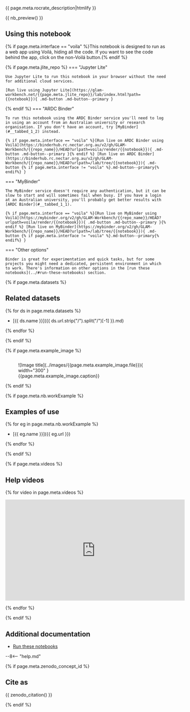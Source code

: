 {{ page.meta.rocrate_description|htmlify }}

{{ nb_preview() }}

## Using this notebook

{% if page.meta.interface == "voila" %}This notebook is designed to run as a web app using Voilá, hiding all the code. If you want to see the code behind the app, click on the non-Voilá button.{% endif %}

{% if page.meta.jlite_repo %}
=== "Jupyter Lite"

    Use Jupyter Lite to run this notebook in your browser without the need for additional cloud services.
    
    [Run live using Jupyter Lite](https://glam-workbench.net/{{page.meta.jlite_repo}}/lab/index.html?path={{notebook}}){ .md-button .md-button--primary }
    
{% endif %}
=== "ARDC Binder"

    To run this notebook using the ARDC Binder service you'll need to log in using an account from an Australian university or research organisation. If you don't have an account, try [MyBinder](#__tabbed_1_2) instead.

    {% if page.meta.interface == "voila" %}[Run live on ARDC Binder using Voilá](https://binderhub.rc.nectar.org.au/v2/gh/GLAM-Workbench/{{repo_name}}/HEAD?urlpath=voila/render/{{notebook}}){ .md-button .md-button--primary }{% endif %} [Run live on ARDC Binder](https://binderhub.rc.nectar.org.au/v2/gh/GLAM-Workbench/{{repo_name}}/HEAD?urlpath=/lab/tree/{{notebook}}){ .md-button {% if page.meta.interface != "voila" %}.md-button--primary{% endif%} }

=== "MyBinder"

    The MyBinder service doesn't require any authentication, but it can be slow to start and will sometimes fail when busy. If you have a login at an Australian university, you'll probably get better results with [ARDC Binder](#__tabbed_1_1).

    {% if page.meta.interface == "voila" %}[Run live on MyBinder using Voilá](https://mybinder.org/v2/gh/GLAM-Workbench/{{repo_name}}/HEAD?urlpath=voila/render/{{notebook}}){ .md-button .md-button--primary }{% endif %} [Run live on MyBinder](https://mybinder.org/v2/gh/GLAM-Workbench/{{repo_name}}/HEAD?urlpath=/lab/tree/{{notebook}}){ .md-button {% if page.meta.interface != "voila" %}.md-button--primary{% endif%} }

=== "Other options"

    Binder is great for experimentation and quick tasks, but for some projects you might need a dedicated, persistent environment in which to work. There's information on other options in the [run these notebooks](../#run-these-notebooks) section.


{% if page.meta.datasets %}

## Related datasets

{% for ds in page.meta.datasets %}

- [{{ ds.name }}]({{ ds.url.strip("/").split("/")[-1] }}.md)

{% endfor %}

{% endif %}

{% if page.meta.example_image %}
<figure markdown="span" style="float:right;">
  ![Image title](../images/{{page.meta.example_image.file}}){ width="300" }
  <figcaption markdown="span" >{{page.meta.example_image.caption}}</figcaption>
</figure>
{% endif %}

{% if page.meta.nb.workExample %}

## Examples of use

{% for eg in page.meta.nb.workExample %}

- [{{ eg.name }}]({{ eg.url }})

{% endfor %}

{% endif %}

{% if page.meta.videos %}
## Help videos

{% for video in page.meta.videos %}
<p><iframe width="560" height="315" loading="lazy" src="https://www.youtube.com/embed/{{video}}" title="YouTube video player" frameborder="0" allow="accelerometer; autoplay; clipboard-write; encrypted-media; gyroscope; picture-in-picture; web-share" allowfullscreen></iframe></p>

{% endfor %}

{% endif %}

## Additional documentation

* [Run these notebooks](../#run-these-notebooks)

--8<-- "help.md"

{% if page.meta.zenodo_concept_id %}

## Cite as

{{ zenodo_citation() }}

{% endif %}